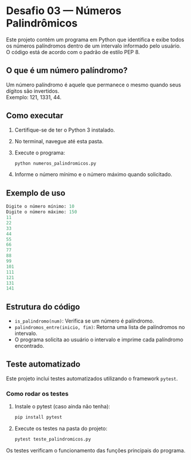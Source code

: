 # Desafio 03 — Números Palindrômicos

Este projeto contém um programa em Python que identifica e exibe todos os números palíndromos dentro de um intervalo informado pelo usuário.  
O código está de acordo com o padrão de estilo PEP 8.

## O que é um número palíndromo?

Um número palíndromo é aquele que permanece o mesmo quando seus dígitos são invertidos.  
Exemplo: 121, 1331, 44.

## Como executar

1. Certifique-se de ter o Python 3 instalado.
1. No terminal, navegue até esta pasta.
1. Execute o programa:

    ```bash
    python numeros_palindromicos.py
    ```

1. Informe o número mínimo e o número máximo quando solicitado.

## Exemplo de uso

```python
Digite o número mínimo: 10
Digite o número máximo: 150
11
22
33
44
55
66
77
88
99
101
111
121
131
141
```

## Estrutura do código

- `is_palindromo(num)`: Verifica se um número é palíndromo.
- `palindromos_entre(inicio, fim)`: Retorna uma lista de palíndromos no intervalo.
- O programa solicita ao usuário o intervalo e imprime cada palíndromo encontrado.

## Teste automatizado

Este projeto inclui testes automatizados utilizando o framework `pytest`.

### Como rodar os testes

1. Instale o pytest (caso ainda não tenha):

    ```bash
    pip install pytest
    ```

2. Execute os testes na pasta do projeto:

    ```bash
    pytest teste_palindromicos.py
    ```

Os testes verificam o funcionamento das funções principais do programa.
